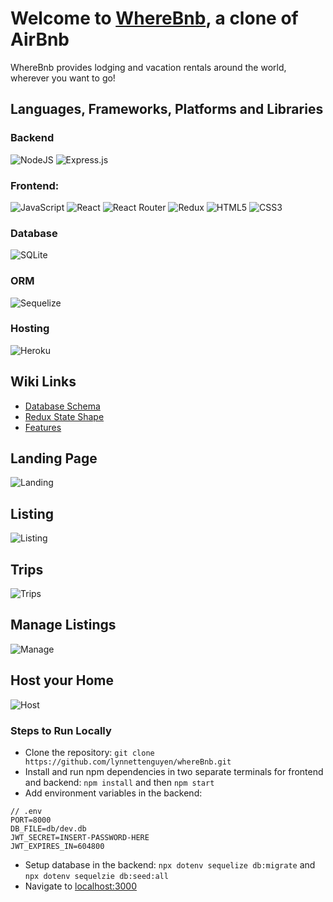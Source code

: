 # Welcome to [WhereBnb](https://lynnette-airbnb.herokuapp.com/), a clone of AirBnb

WhereBnb provides lodging and vacation rentals around the world, wherever you want to go!

##  Languages, Frameworks, Platforms and Libraries
### Backend
![NodeJS](https://img.shields.io/badge/node.js-6DA55F?style=for-the-badge&logo=node.js&logoColor=white) ![Express.js](https://img.shields.io/badge/express.js-%23404d59.svg?style=for-the-badge&logo=express&logoColor=%2361DAFB)
### Frontend: 
![JavaScript](https://img.shields.io/badge/javascript-%23323330.svg?style=for-the-badge&logo=javascript&logoColor=%23F7DF1E) ![React](https://img.shields.io/badge/react-%2320232a.svg?style=for-the-badge&logo=react&logoColor=%2361DAFB) ![React Router](https://img.shields.io/badge/React_Router-CA4245?style=for-the-badge&logo=react-router&logoColor=white) ![Redux](https://img.shields.io/badge/redux-%23593d88.svg?style=for-the-badge&logo=redux&logoColor=white) ![HTML5](https://img.shields.io/badge/html5-%23E34F26.svg?style=for-the-badge&logo=html5&logoColor=white) ![CSS3](https://img.shields.io/badge/css3-%231572B6.svg?style=for-the-badge&logo=css3&logoColor=white)
### Database
![SQLite](https://img.shields.io/badge/sqlite-%2307405e.svg?style=for-the-badge&logo=sqlite&logoColor=white)
### ORM
![Sequelize](https://img.shields.io/badge/Sequelize-52B0E7?style=for-the-badge&logo=Sequelize&logoColor=white)
### Hosting
![Heroku](https://img.shields.io/badge/heroku-%23430098.svg?style=for-the-badge&logo=heroku&logoColor=white)

## Wiki Links
- [Database Schema](https://github.com/lynnettenguyen/airBnb_project/wiki/Database-Schema)
- [Redux State Shape](https://github.com/lynnettenguyen/airBnb_project/wiki/Redux-State-Shape)
- [Features](https://github.com/lynnettenguyen/airBnb_project/wiki/Features-List)

## Landing Page
![Landing](https://user-images.githubusercontent.com/98368183/182081886-ed25a8e4-f161-4169-ac9f-fe61832a97a0.png)

## Listing
![Listing](https://user-images.githubusercontent.com/98368183/182081895-660ac093-2907-4354-937a-ce8cf75115be.png)

## Trips
![Trips](https://user-images.githubusercontent.com/98368183/182081906-a03dce1c-2c1f-4239-8cd8-cf842fccf1b6.png)

## Manage Listings
![Manage](https://user-images.githubusercontent.com/98368183/182081953-91fc1c61-c567-4192-b115-d922d3200881.png)

## Host your Home
![Host](https://user-images.githubusercontent.com/98368183/182081916-edf00c58-defe-4653-a02e-deceb21b5faa.png)

### Steps to Run Locally
- Clone the repository: ```git clone https://github.com/lynnettenguyen/whereBnb.git```
- Install and run npm dependencies in two separate terminals for frontend and backend: ```npm install``` and then ```npm start```
- Add environment variables in the backend:
```
// .env
PORT=8000
DB_FILE=db/dev.db
JWT_SECRET=INSERT-PASSWORD-HERE
JWT_EXPIRES_IN=604800
```
- Setup database in the backend: ```npx dotenv sequelize db:migrate``` and ```npx dotenv sequelzie db:seed:all```
- Navigate to [localhost:3000](http://localhost:3000/)
